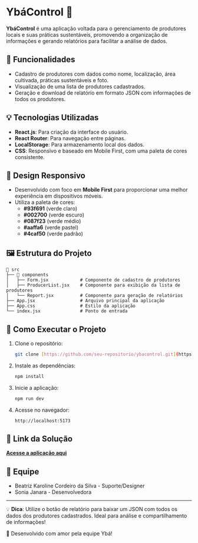# YbáControl 🌱

**YbáControl** é uma aplicação voltada para o gerenciamento de produtores locais e suas práticas sustentáveis, promovendo a organização de informações e gerando relatórios para facilitar a análise de dados.

## 🎯 Funcionalidades
- Cadastro de produtores com dados como nome, localização, área cultivada, práticas sustentáveis e foto.
- Visualização de uma lista de produtores cadastrados.
- Geração e download de relatório em formato JSON com informações de todos os produtores.

## 💡 Tecnologias Utilizadas
- **React.js**: Para criação da interface do usuário.
- **React Router**: Para navegação entre páginas.
- **LocalStorage**: Para armazenamento local dos dados.
- **CSS**: Responsivo e baseado em Mobile First, com uma paleta de cores consistente.

## 📱 Design Responsivo
- Desenvolvido com foco em **Mobile First** para proporcionar uma melhor experiência em dispositivos móveis.
- Utiliza a paleta de cores:
  - **#93f691** (verde claro)
  - **#002700** (verde escuro)
  - **#087f23** (verde médio)
  - **#aaffa6** (verde pastel)
  - **#4caf50** (verde padrão)

## 🖼️ Estrutura do Projeto
```
📂 src
├── 📂 components
│   ├── Form.jsx            # Componente de cadastro de produtores
│   ├── ProducerList.jsx    # Componente para exibição da lista de produtores
│   └── Report.jsx          # Componente para geração de relatórios
├── App.jsx                 # Arquivo principal da aplicação
├── App.css                 # Estilo da aplicação
└── index.jsx               # Ponto de entrada
```

## 🚀 Como Executar o Projeto
1. Clone o repositório:
   ```bash
   git clone [https://github.com/seu-repositorio/ybacontrol.git](https://github.com/SouBeatrizKaroline/AmazoniaHack2024_YbaControl.git)
   ```
2. Instale as dependências:
   ```bash
   npm install
   ```
3. Inicie a aplicação:
   ```bash
   npm run dev
   ```
4. Acesse no navegador:
   ```plaintext
   http://localhost:5173
   ```

## 🔗 Link da Solução
**[Acesse a aplicação aqui](https://amazoniahack2024-ybacontrol.vercel.app/)**
## 👥 Equipe
- Beatriz Karoline Cordeiro da Silva - Suporte/Designer
- Sonia Janara - Desenvolvedora

---

💡 **Dica**: Utilize o botão de relatório para baixar um JSON com todos os dados dos produtores cadastrados. Ideal para análise e compartilhamento de informações!

🌿 Desenvolvido com amor pela equipe Ybá! 
